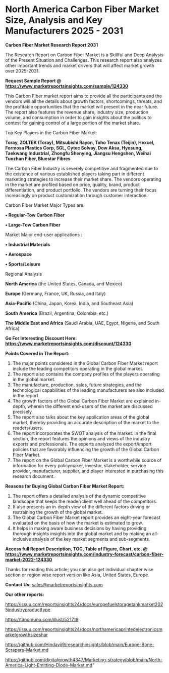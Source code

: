 # North America Carbon Fiber Market Size, Analysis and Key Manufacturers 2025 - 2031

<strong>Carbon Fiber Market Research Report 2031</strong>

The Research Report on Carbon Fiber Market is a Skillful and Deep Analysis of the Present Situation and Challenges. This research report also analyzes other important trends and market drivers that will affect market growth over 2025-2031.

<strong>Request Sample Report @ <a href=https://www.marketreportsinsights.com/sample/124330>https://www.marketreportsinsights.com/sample/124330</a></strong>

This Carbon Fiber market report aims to provide all the participants and the vendors will all the details about growth factors, shortcomings, threats, and the profitable opportunities that the market will present in the near future. The report also features the revenue share, industry size, production volume, and consumption in order to gain insights about the politics to contest for gaining control of a large portion of the market share.

Top Key Players in the Carbon Fiber Market:

<strong>Toray, ZOLTEK (Toray), Mitsubishi Rayon, Toho Tenax (Teijin), Hexcel, Formosa Plastics Corp, SGL, Cytec Solvay, Dow Aksa, Hyosung, Taekwang Industrial, Zhongfu Shenying, Jiangsu Hengshen, Weihai Tuozhan Fiber, Bluestar Fibres</strong>

The Carbon Fiber Industry is severely competitive and fragmented due to the existence of various established players taking part in different marketing strategies to increase their market share. The vendors operating in the market are profiled based on price, quality, brand, product differentiation, and product portfolio. The vendors are turning their focus increasingly on product customization through customer interaction.

Carbon Fiber Market Major Types are:

<strong>• Regular-Tow Carbon Fiber

• Large-Tow Carbon Fiber</strong>

Market Major end-user applications :

<strong>• Industrial Materials

• Aerospace

• Sports/Leisure</strong>

Regional Analysis

</u><strong><b>North America</b></strong> (the United States, Canada, and Mexico)

<strong><b>Europe </b></strong>(Germany, France, UK, Russia, and Italy)

<strong><b>Asia-Pacific</b></strong> (China, Japan, Korea, India, and Southeast Asia)

<strong><b>South America</b></strong> (Brazil, Argentina, Colombia, etc.)

<strong><b>The Middle East and Africa</b></strong> (Saudi Arabia, UAE, Egypt, Nigeria, and South Africa)

<strong>Go For Interesting Discount Here: <a href=https://www.marketreportsinsights.com/discount/124330>https://www.marketreportsinsights.com/discount/124330</a></strong>

<strong>Points Covered in The Report:</strong>
<ol>
  <li>The major points considered in the Global Carbon Fiber Market report include the leading competitors operating in the global market.</li>
  <li>The report also contains the company profiles of the players operating in the global market.</li>
  <li>The manufacture, production, sales, future strategies, and the technological capabilities of the leading manufacturers are also included in the report.</li>
  <li>The growth factors of the Global Carbon Fiber Market are explained in-depth, wherein the different end-users of the market are discussed precisely.</li>
  <li>The report also talks about the key application areas of the global market, thereby providing an accurate description of the market to the readers/users.</li>
  <li>The report incorporates the SWOT analysis of the market. In the final section, the report features the opinions and views of the industry experts and professionals. The experts analyzed the export/import policies that are favorably influencing the growth of the Global Carbon Fiber Market.</li>
  <li>The report on the Global Carbon Fiber Market is a worthwhile source of information for every policymaker, investor, stakeholder, service provider, manufacturer, supplier, and player interested in purchasing this research document.</li>
</ol>
<strong>Reasons for Buying Global Carbon Fiber Market Report:</strong>

<ol>
  <li>The report offers a detailed analysis of the dynamic competitive landscape that keeps the reader/client well ahead of the competitors.</li>
  <li>It also presents an in-depth view of the different factors driving or restraining the growth of the global market.</li>
  <li>The Global Carbon Fiber Market report provides an eight-year forecast evaluated on the basis of how the market is estimated to grow.</li>
  <li>It helps in making aware business decisions by having providing thorough insights insights into the global market and by making an all-inclusive analysis of the key market segments and sub-segments.</li>
</ol>
<strong>Access full Report Description, TOC, Table of Figure, Chart, etc. @ <a href=https://www.marketreportsinsights.com/industry-forecast/carbon-fiber-market-2022-124330>https://www.marketreportsinsights.com/industry-forecast/carbon-fiber-market-2022-124330</a></strong>


Thanks for reading this article; you can also get individual chapter wise section or region wise report version like Asia, United States, Europe.

<strong>Contact Us:</strong>
sales@marketreportsinsights.com

<strong>Our other reports:</strong>

<a href=https://issuu.com/reportsinsights24/docs/europefuelstoragetankmarket2025industryproducttype>https://issuu.com/reportsinsights24/docs/europefuelstoragetankmarket2025industryproducttype</a>

<a href=https://tanomuno.com/illust/521719>https://tanomuno.com/illust/521719</a>

<a href=https://issuu.com/reportsinsights24/docs/northamericaprintedelectronicsmarketgrowthsizeshar>https://issuu.com/reportsinsights24/docs/northamericaprintedelectronicsmarketgrowthsizeshar</a>

<a href=https://github.com/Hindavii9/researchinsights/blob/main/Europe-Bone-Scrapers-Market.md>https://github.com/Hindavii9/researchinsights/blob/main/Europe-Bone-Scrapers-Market.md</a>

<a href=https://github.com/digitalgrowth4347/Marketing-strategy/blob/main/North-America-Light-Emitting-Diode-Market.md>https://github.com/digitalgrowth4347/Marketing-strategy/blob/main/North-America-Light-Emitting-Diode-Market.md</a>"
